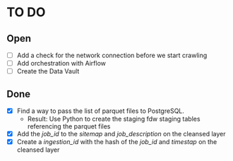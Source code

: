 # TO DO

## Open

- [ ] Add a check for the network connection before we start crawling
- [ ] Add orchestration with Airflow
- [ ] Create the Data Vault

## Done

- [x] Find a way to pass the list of parquet files to PostgreSQL.
  - Result: Use Python to create the staging fdw staging tables referencing the parquet files
- [x] Add the _job_id_ to the _sitemap_ and _job_description_ on the cleansed layer
- [x] Create a _ingestion_id_ with the hash of the _job_id_ and _timestap_ on the cleansed layer
